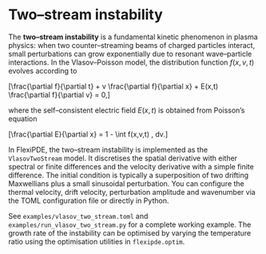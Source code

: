 # Two–stream instability

The **two–stream instability** is a fundamental kinetic phenomenon in plasma
physics: when two counter–streaming beams of charged particles interact,
small perturbations can grow exponentially due to resonant wave–particle
interactions.  In the Vlasov–Poisson model, the distribution function
$f(x,v,t)$ evolves according to

\[\frac{\partial f}{\partial t} + v \frac{\partial f}{\partial x} + E(x,t) \frac{\partial f}{\partial v} = 0,\]

where the self–consistent electric field $E(x,t)$ is obtained from Poisson’s
equation

\[\frac{\partial E}{\partial x} = 1 - \int f(x,v,t) \, dv.\]

In FlexiPDE, the two–stream instability is implemented as the
`VlasovTwoStream` model.  It discretises the spatial derivative with either
spectral or finite differences and the velocity derivative with a simple
finite difference.  The initial condition is typically a superposition of
two drifting Maxwellians plus a small sinusoidal perturbation.  You can
configure the thermal velocity, drift velocity, perturbation amplitude and
wavenumber via the TOML configuration file or directly in Python.

See `examples/vlasov_two_stream.toml` and `examples/run_vlasov_two_stream.py` for a
complete working example.  The growth rate of the instability can be
optimised by varying the temperature ratio using the optimisation utilities in
`flexipde.optim`.